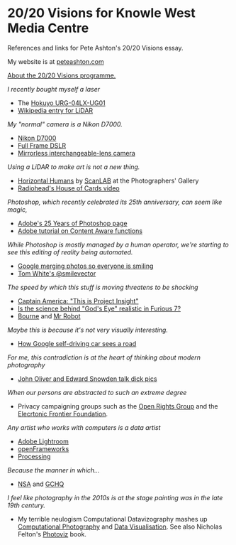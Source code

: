 # 20/20 Visions for Knowle West Media Centre
References and links for Pete Ashton's 20/20 Visions essay.

My website is at [peteashton.com](http://peteashton.com)

[About the 20/20 Visions programme.](http://kwmc.org.uk/projects/2020visions/)

*I recently bought myself a laser*

* The [Hokuyo URG-04LX-UG01](https://www.hokuyo-aut.jp/02sensor/07scanner/urg_04lx_ug01.html)
* [Wikipedia entry for LiDAR](https://en.wikipedia.org/wiki/Lidar)

*My "normal" camera is a Nikon D7000.*

* [Nikon D7000](https://en.wikipedia.org/wiki/Nikon_D7000)
* [Full Frame DSLR](https://en.wikipedia.org/wiki/Full-frame_digital_SLR)
* [Mirrorless interchangeable-lens camera](https://en.wikipedia.org/wiki/Mirrorless_interchangeable-lens_camera)

*Using a LiDAR to make art is not a new thing.*

* [Horizontal Humans](http://thephotographersgallery.org.uk/scanlab-projects) by [ScanLAB](http://scanlabprojects.co.uk) at the Photographers' Gallery
* [Radiohead's House of Cards video](https://www.youtube.com/watch?v=8nTFjVm9sTQ)

*Photoshop, which recently celebrated its 25th anniversary, can seem like magic,*

* [Adobe's 25 Years of Photoshop page](https://www.adobe.com/gr_en/products/photoshop/25-year-anniversary.html)
* [Adobe tutorial on Content Aware functions](https://helpx.adobe.com/photoshop/how-to/fix-photo-content-aware.html)

*While Photoshop is mostly managed by a human operator, we're starting to see this editing of reality being automated.*

* [Google merging photos so everyone is smiling](http://peteashton.tumblr.com/post/101417519537/merging-photos-taken-in-burst-mode-so-everyone-is)
* [Tom White's @smilevector](http://twitter.com/smilevector)

*The speed by which this stuff is moving threatens to be shocking*

* [Captain America: "This is Project Insight"](https://youtu.be/oIl4eP0DaJk?t=46s)
* [Is the science behind "God's Eye" realistic in Furious 7?](https://www.quora.com/Is-the-science-behind-Gods-Eye-realistic-in-Furious-7?share=1)
* [Bourne](https://en.wikipedia.org/wiki/Bourne_(film_series)) and [Mr Robot](https://en.wikipedia.org/wiki/Mr._Robot_(TV_series))

*Maybe this is because it's not very visually interesting.*

* [How Google self-driving car sees a road](https://www.youtube.com/watch?v=MqUbdd7ae54)

*For me, this contradiction is at the heart of thinking about modern photography*

* [John Oliver and Edward Snowden talk dick pics](https://youtu.be/XEVlyP4_11M?t=24m30s)

*When our persons are abstracted to such an extreme degree*

* Privacy campaigning groups such as the [Open Rights Group](https://www.openrightsgroup.org) and the [Elecrtonic Frontier Foundation](https://www.eff.org).

*Any artist who works with computers is a data artist*

* [Adobe Lightroom](https://www.adobe.com/products/photoshop-lightroom.html)
* [openFrameworks](http://openframeworks.cc)
* [Processing](https://processing.org)

*Because the manner in which...*

* [NSA](https://en.wikipedia.org/wiki/National_Security_Agency) and [GCHQ](https://en.wikipedia.org/wiki/Government_Communications_Headquarters)

*I feel like photography in the 2010s is at the stage painting was in the late 19th century.*

* My terrible neulogism Computational Datavizography mashes up [Computational Photography](https://en.wikipedia.org/wiki/Computational_photography) and [Data Visualisation](https://en.wikipedia.org/wiki/Data_visualization). See also Nicholas Felton's [Photoviz](http://photoviz.tumblr.com) book. 

